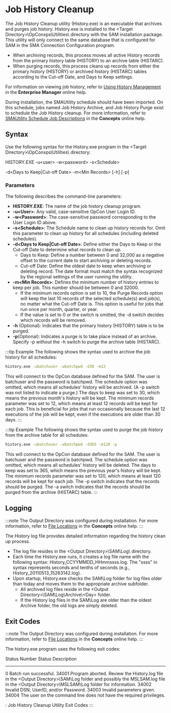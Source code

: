 # Job History Cleanup

The Job History Cleanup utility (History.exe) is an executable that
archives and purges job history. History.exe is installed to the <Target Directory\>\\OpConxps\\Utilities\\ directory with the SAM
installation package. This utility will only connect to the same
database that is configured for SAM in the SMA Connection Configuration
program.

- When archiving records, this process moves all active History
    records from the primary history table (HISTORY) to an archive table
    (HISTARC).
- When purging records, this process cleans up records from either the
    primary history (HISTORY) or archived history (HISTARC) tables
    according to the Cut-off Date, and Days to Keep settings.

For information on viewing job history, refer to [Using History Management](../../Files/UI/Enterprise-Manager/Using-History-Management.md)
 in the **Enterprise Manager** online help.

During installation, the SMAUtility schedule should have been imported.
On this schedule, jobs named Job History Archive, and Job History Purge
exist to schedule the Job History cleanup. For more information, refer
to [SMAUtility Schedule Job Descriptions](../../objects/schedules.md#smautility-schedule)
 in the **Concepts** online help.

## Syntax

Use the following syntax for the History.exe program in the <Target
Directory\>\\OpConxps\\Utilities\\ directory:

HISTORY.EXE -u<user\> -w<password\> -s<Schedule\>

-d<Days to Keep\|Cut-off Date\> -m<Min Records\> \[-h\] \[-p\]

### Parameters

The following describes the command-line parameters:

- **HISTORY.EXE**: The name of the job history cleanup program.
- **-u<User\>**: Any valid, case-sensitive OpCon User Login ID.
- **-w<Password\>**: The case-sensitive password corresponding to the
    User Login ID above.
- **-s<Schedule\>**: The Schedule name to clean up history records
    for. Omit this parameter to clean up history for all schedules
    (including deleted schedules).
- **-d<Days to Keep\|Cut-off Date\>**: Define either the Days to Keep
    or the Cut-off Date to determine what records to clean up.
  - Days to Keep: Define a number between 0 and 32,000 as a negative
        offset to the current date to start archiving or deleting
        records.
  - Cut-off Date: Define the oldest date to keep when archiving or
        deleting record. The date format must match the syntax
        recognized by the regional settings of the user running the
        utility.
- **-m<Min Records\>**: Defines the minimum number of history entries
    to keep per job. This number should be between 0 and 32000.
  - If the minimum records option is set to 10, the Purge Records
        option will keep the last 10 records of the selected schedule(s)
        and job(s), no matter what the Cut-off Date is. This option is
        useful for jobs that run once per month, quarter, or year.
  - If the value is set to 0 or the switch is omitted, the -d switch
        decides which records will be removed.
- **-h** (Optional): Indicates that the primary history (HISTORY)
    table is to be purged.
- **-p**(Optional): Indicates a purge is to take place instead of an
    archive. Specify -p *without* the -h switch to purge the     archive table (HISTARC).

:::tip Example
The following shows the syntax used to archive the job history for all schedules:

```cmd
history.exe -ubatchuser -wbatchpwd -d30 -m12
```

This will connect to the OpCon database defined for the SAM. The user is batchuser and the password is batchpwd. The schedule option was omitted, which means all schedules' history will be archived. (A -p switch was not listed to indicate a purge.) The days to keep was set to 30, which means the previous month's history will be kept. The minimum records parameter was set to 12, which means at least 12 records will be kept for each job. This is beneficial for jobs that run occasionally because the last 12 executions of the job will be kept, even if the executions are older than 30 days.
:::

:::tip Example
The following shows the syntax used to purge the job history from the archive table for all schedules:

```cmd
history.exe -ubatchuser -wbatchpwd -d365 -m120 -p 
```

This will connect to the OpCon database defined for the SAM. The user is batchuser and the password is batchpwd. The schedule option was omitted, which means all schedules' history will be deleted. The days to keep was set to 365, which means the previous year's history will be kept. The minimum records parameter was set to 120, which means at least 120 records will be kept for each job. The -p switch indicates that the records should be purged. The -a switch indicates that the records should be purged from the archive (HISTARC) table.
:::

## Logging

:::note
The Output Directory was configured during installation. For more information, refer to [File Locations](../../file-locations.md) in the **Concepts** online help.
:::

The History log file provides detailed information regarding the history
clean up process.

- The log file resides in the <Output Directory\>\\SAM\\Log\\
    directory.
- Each time the History.exe runs, it creates a log file name with the
    following syntax: History_CCYYMMDD_HHmmssss.log. The "ssss" in
    syntax represents seconds and tenths of seconds (e.g.,
    History_20110513_15263142.log).
- Upon startup, History.exe checks the SAM\\Log folder for log files
    older than today and moves them to the appropriate archive
    subfolder.
  - All archived log files reside in the <Output
        Directory\>\\SAM\\Log\\Archive\\<Day\> folder.
  - If the History log files in the SAM\\Log are older than the
        oldest Archive folder, the old logs are simply deleted.

## Exit Codes

:::note
The Output Directory was configured during installation. For more information, refer to [File Locations](../../file-locations.md) in the **Concepts** online help.
:::

The history.exe program uses the following exit codes:

  Status Number   Status Description
  --------------- ---------------------------------------------------------------------------------------------------------------------------------------------------------------------------------------------
  0               Batch run successful.
  34001           Program aborted. Review the History.log file in the <Output Directory\>\\SAM\\Log folder and possibly the MSLSAM.log file in the <Output Directory\>\\MSLSAM\\Log folder for information.
  34002           Invalid DSN, UserID, and/or Password.
  34003           Invalid parameters given.
  34004           The user on the command line does not have the required privileges.

  : Job History Cleanup Utility Exit Codes
:::
